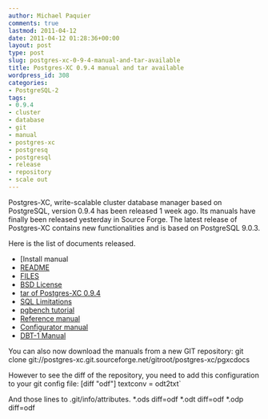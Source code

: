 ```yaml
---
author: Michael Paquier
comments: true
lastmod: 2011-04-12
date: 2011-04-12 01:28:36+00:00
layout: post
type: post
slug: postgres-xc-0-9-4-manual-and-tar-available
title: Postgres-XC 0.9.4 manual and tar available
wordpress_id: 308
categories:
- PostgreSQL-2
tags:
- 0.9.4
- cluster
- database
- git
- manual
- postgres-xc
- postgresq
- postgresql
- release
- repository
- scale out
---
```


Postgres-XC, write-scalable cluster database manager based on PostgreSQL, version 0.9.4 has been released 1 week ago.
Its manuals have finally been released yesterday in Source Forge.
The latest release of Postgres-XC contains new functionalities and is based on PostgreSQL 9.0.3.

Here is the list of documents released.
	
  * [Install manual	
  * [README](http://sourceforge.net/projects/postgres-xc/files/Version_0.9.4/README/download)
  * [FILES](http://sourceforge.net/projects/postgres-xc/files/Version_0.9.4/FILES/download)
  * [BSD License](http://sourceforge.net/projects/postgres-xc/files/Version_0.9.4/COPYING/download)
  * [tar of Postgres-XC 0.9.4](http://sourceforge.net/projects/postgres-xc/files/Version_0.9.4/pgxc_v0_9_4.tar.gz/download)
  * [SQL Limitations](http://sourceforge.net/projects/postgres-xc/files/Version_0.9.4/PG-XC_SQL_Limitations_v0_9_4.pdf/download)
  * [pgbench tutorial](http://sourceforge.net/projects/postgres-xc/files/Version_0.9.4/PG-XC_pgbench_Tutorial_v0_9_4.pdf/download)
  * [Reference manual](http://sourceforge.net/projects/postgres-xc/files/Version_0.9.4/PG-XC_ReferenceManual_v0_9_4.pdf/download)
  * [Configurator manual](http://sourceforge.net/projects/postgres-xc/files/Version_0.9.4/PG-XC_Configurator_v0_9_4.pdf/download)
  * [DBT-1 Manual](http://sourceforge.net/projects/postgres-xc/files/Version_0.9.4/PG-XC_DBT1_Tutorial_v0_9_4.pdf/download)

You can also now download the manuals from a new GIT repository:
    git clone git://postgres-xc.git.sourceforge.net/gitroot/postgres-xc/pgxcdocs

However to see the diff of the repository, you need to add this configuration to your git config file:
    [diff "odf"]
        textconv = odt2txt`

And those lines to .git/info/attributes.
    *.ods diff=odf
    *.odt diff=odf
    *.odp diff=odf
